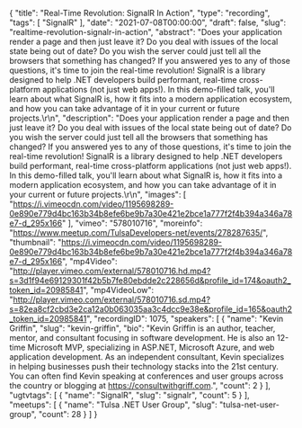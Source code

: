 {
  "title": "Real-Time Revolution: SignalR In Action",
  "type": "recording",
  "tags": [
    "SignalR"
  ],
  "date": "2021-07-08T00:00:00",
  "draft": false,
  "slug": "realtime-revolution-signalr-in-action",
  "abstract": "Does your application render a page and then just leave it? Do you deal with issues of the local state being out of date? Do you wish the server could just tell all the browsers that something has changed? If you answered yes to any of those questions, it's time to join the real-time revolution! SignalR is a library designed to help .NET developers build performant, real-time cross-platform applications (not just web apps!). In this demo-filled talk, you'll learn about what SignalR is, how it fits into a modern application ecosystem, and how you can take advantage of it in your current or future projects.\r\n",
  "description": "Does your application render a page and then just leave it? Do you deal with issues of the local state being out of date? Do you wish the server could just tell all the browsers that something has changed? If you answered yes to any of those questions, it's time to join the real-time revolution! SignalR is a library designed to help .NET developers build performant, real-time cross-platform applications (not just web apps!). In this demo-filled talk, you'll learn about what SignalR is, how it fits into a modern application ecosystem, and how you can take advantage of it in your current or future projects.\r\n",
  "images": [
    "https://i.vimeocdn.com/video/1195698289-0e890e779d4bc163b34b8efe6be9b7a30e421e2bce1a777f2f4b394a346a78e7-d_295x166"
  ],
  "vimeo": "578010716",
  "moreinfo": "https://www.meetup.com/TulsaDevelopers-net/events/278287635/",
  "thumbnail": "https://i.vimeocdn.com/video/1195698289-0e890e779d4bc163b34b8efe6be9b7a30e421e2bce1a777f2f4b394a346a78e7-d_295x166",
  "mp4Video": "http://player.vimeo.com/external/578010716.hd.mp4?s=3d1f94e69129301f42b5b7fe80ebdde2c228656d&profile_id=174&oauth2_token_id=20985841",
  "mp4VideoLow": "http://player.vimeo.com/external/578010716.sd.mp4?s=82ea8cf2cbd3e2ca12a0b063035aa3c4dcc9e38e&profile_id=165&oauth2_token_id=20985841",
  "recordingID": 1075,
  "speakers": [
    {
      "name": "Kevin Griffin",
      "slug": "kevin-griffin",
      "bio": "Kevin Griffin is an author, teacher, mentor, and consultant focusing in software development. He is also an 12-time Microsoft MVP, specializing in ASP.NET, Microsoft Azure, and web application development. As an independent consultant, Kevin specializes in helping businesses push their technology stacks into the 21st century. You can often find Kevin speaking at conferences and user groups across the country or blogging at https://consultwithgriff.com.",
      "count": 2
    }
  ],
  "ugtvtags": [
    {
      "name": "SignalR",
      "slug": "signalr",
      "count": 5
    }
  ],
  "meetups": [
    {
      "name": "Tulsa .NET User Group",
      "slug": "tulsa-net-user-group",
      "count": 28
    }
  ]
}